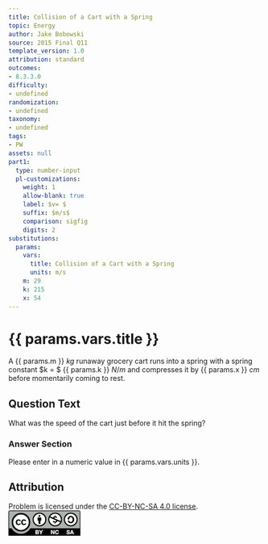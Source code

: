 ```yaml
---
title: Collision of a Cart with a Spring
topic: Energy
author: Jake Bobowski
source: 2015 Final Q11
template_version: 1.0
attribution: standard
outcomes:
- 8.3.3.0
difficulty:
- undefined
randomization:
- undefined
taxonomy:
- undefined
tags:
- PW
assets: null
part1:
  type: number-input
  pl-customizations:
    weight: 1
    allow-blank: true
    label: $v= $
    suffix: $m/s$
    comparison: sigfig
    digits: 2
substitutions:
  params:
    vars:
      title: Collision of a Cart with a Spring
      units: m/s
    m: 29
    k: 215
    x: 54
---
```

# {{ params.vars.title }}
A  {{ params.m }}  $kg$  runaway  grocery  cart  runs  into  a  spring  with a spring  constant $k = $  {{ params.k }}  $N/m$  and compresses it by {{ params.x }} $cm$ before momentarily coming to rest.
## Question Text

What was the speed of the cart just before it hit the spring?

### Answer Section

Please enter in a numeric value in {{ params.vars.units }}.

## Attribution

Problem is licensed under the [CC-BY-NC-SA 4.0 license](https://creativecommons.org/licenses/by-nc-sa/4.0/).<br> ![The Creative Commons 4.0 license requiring attribution-BY, non-commercial-NC, and share-alike-SA license.](https://raw.githubusercontent.com/firasm/bits/master/by-nc-sa.png)